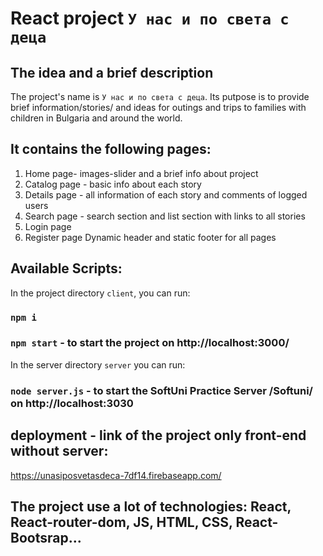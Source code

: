 # React project `У нас и по света с деца`

## The idea and  a brief description
Thе project's name is `У нас и по света с деца`. Its putpose is to provide brief information/stories/ and ideas for outings and trips to families with children in Bulgaria and around the world.


## It contains the following pages:

1. Home page- images-slider and a brief info about project
2. Catalog page - basic info about each story
3. Details page - all information of each story and comments of logged users
4. Search page - search section and list section with links to all stories
5. Login page
6. Register page
Dynamic header and static footer for all pages 


## Available Scripts:

In the project directory `client`, you can run:
### `npm i` 
### `npm start` - to start the project on http://localhost:3000/

In the server directory `server` you can run:
### `node server.js` - to start the SoftUni Practice Server /Softuni/ on http://localhost:3030

## deployment - link of the project only front-end without server:
https://unasiposvetasdeca-7df14.firebaseapp.com/

## The  project use a lot of technologies: React, React-router-dom, JS, HTML, CSS, React-Bootsrap...

